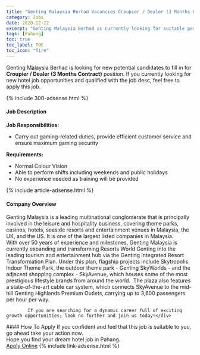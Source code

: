 ```yaml
---
title: "Genting Malaysia Berhad Vacancies Croupier / Dealer (3 Months Contract)" 
category: Jobs 
date: 2020-12-22 
excerpt: "Genting Malaysia Berhad is currently looking for suitable person to fill in the Croupier / Dealer (3 Months Contract) which positioned at Pahang" 
tags: [Pahang] 
toc: true 
toc_label: TOC 
toc_icon: "fire" 
--- 
```


<p>Genting Malaysia Berhad is looking for new potential candidates to fill in for <b>Croupier / Dealer (3 Months Contract)</b> position. If you currently looking for new hotel job opportunities and qualified with the job desc, feel free to apply this job.
</p>{% include 300-adsense.html %} 
<div><div><div><h4>Job Description</h4></div></div><div><div><span><div><div><strong>Job Responsibilities:</strong><ul><li>Carry out gaming-related duties, provide efficient customer service and ensure maximum gaming security</li></ul><strong>Requirements:</strong><ul><li>Normal Colour Vision</li><li>Able to perform shifts including weekends and public holidays</li><li>No experience needed as training will be provided</li></ul></div></div></span></div></div></div> 
{% include article-adsense.html %} 
<div><div><div><h4>Company Overview</h4></div></div><div><div><span><div><div>
<div>
<div>
<div>
				Genting Malaysia is a leading multinational conglomerate that is principally involved in the leisure and hospitality business, covering theme parks, casinos, hotels, seaside resorts and entertainment venues in Malaysia, the UK, and the US. It is one of the largest listed companies in Malaysia.</div>
<div>
				With over 50 years of experience and milestones, Genting Malaysia is currently expanding and transforming Resorts World Genting into the leading tourism and entertainment hub via the Genting Integrated Resort Transformation Plan. Under this plan, flagship projects include Skytropolis Indoor Theme Park, the outdoor theme park - Genting SkyWorlds - and the adjacent shopping complex - SkyAvenue, which houses some of the most prestigious lifestyle brands from around the world.&#160; The plaza also features a state-of-the-art cable car system, which connects SkyAvenue to the mid-hill Genting Highlands Premium Outlets, carrying up to 3,600 passengers per hour per way.</div>
			
			If you are searching for a dynamic career full of exciting growth opportunities; look no further and join us today!</div>
</div>
</div></div></span></div></div></div> 
#### How To Apply 
If you confident and feel that this job is suitable to you, go ahead take your action now. <br/> 
Hope you find your dream hotel job in Pahang. <br/> 
<a href="https://www.jobstreet.com.my/en/job/croupier-dealer-3-months-contract-4448850?jobId=jobstreet-my-job-4448850&sectionRank=3&token=0~440e47da-0cbd-40bd-9469-142e2dc9de2b&fr=SRP%20View%20In%20New%20Ta" class="btn btn--info" target="_blank" rel="nofollow noopenner">Apply Online</a> 
{% include link-adsense.html %} 